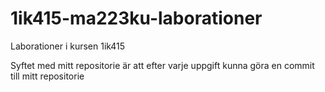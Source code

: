 1ik415-ma223ku-laborationer
===========================

Laborationer i kursen 1ik415

Syftet med mitt repositorie är att efter varje uppgift kunna göra en commit till mitt repositorie
